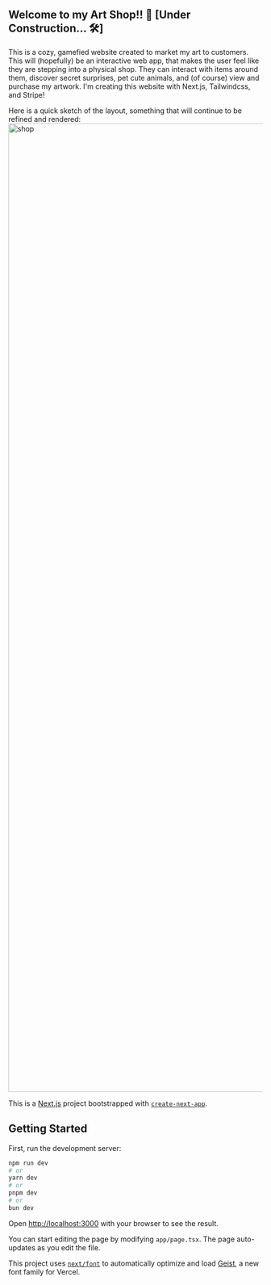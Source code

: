 ## Welcome to my Art Shop!! 🩷 [Under Construction... 🛠️]

This is a cozy, gamefied website created to market my art to customers. This will (hopefully) be an interactive web app, that makes the user feel like they are stepping into a physical shop. They can interact with items around them, discover secret surprises, pet cute animals, and (of course) view and purchase my artwork. I'm creating this website with Next.js, Tailwindcss, and Stripe!

Here is a quick sketch of the layout, something that will continue to be refined and rendered:
<img width="3072" height="1920" alt="shop" src="https://github.com/user-attachments/assets/f7f5a690-5908-40ae-b4f2-882df07cd33b" />



This is a [Next.js](https://nextjs.org) project bootstrapped with [`create-next-app`](https://nextjs.org/docs/app/api-reference/cli/create-next-app).

## Getting Started

First, run the development server:

```bash
npm run dev
# or
yarn dev
# or
pnpm dev
# or
bun dev
```

Open [http://localhost:3000](http://localhost:3000) with your browser to see the result.

You can start editing the page by modifying `app/page.tsx`. The page auto-updates as you edit the file.

This project uses [`next/font`](https://nextjs.org/docs/app/building-your-application/optimizing/fonts) to automatically optimize and load [Geist](https://vercel.com/font), a new font family for Vercel.
